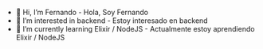 - 👋 Hi, I’m Fernando - Hola, Soy Fernando
- 👀 I’m interested in backend - Estoy interesado en backend
- 🌱 I’m currently learning Elixir / NodeJS - Actualmente estoy aprendiendo Elixir / NodeJS

<!---
45Fernando/45Fernando is a ✨ special ✨ repository because its `README.md` (this file) appears on your GitHub profile.
You can click the Preview link to take a look at your changes.
--->
